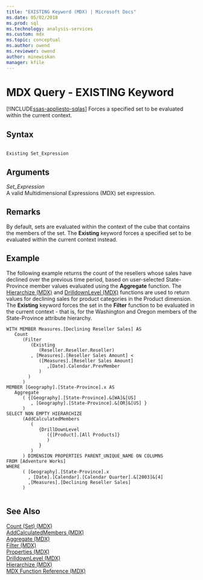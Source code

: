 ```yaml
---
title: "EXISTING Keyword (MDX) | Microsoft Docs"
ms.date: 05/02/2018
ms.prod: sql
ms.technology: analysis-services
ms.custom: mdx
ms.topic: conceptual
ms.author: owend
ms.reviewer: owend
author: minewiskan
manager: kfile
---
```

# MDX Query - EXISTING Keyword
[!INCLUDE[ssas-appliesto-sqlas](../../../includes/ssas-appliesto-sqlas.md)]
  Forces a specified set to be evaluated within the current context.  
  
## Syntax  
  
```  
  
Existing Set_Expression  
```  
  
## Arguments  
 *Set_Expression*  
 A valid Multidimensional Expressions (MDX) set expression.  
  
## Remarks  
 By default, sets are evaluated within the context of the cube that contains the members of the set. The **Existing** keyword forces a specified set to be evaluated within the current context instead.  
  
## Example  
 The following example returns the count of the resellers whose sales have declined over the previous time period, based on user-selected State-Province member values evaluated using the **Aggregate** function. The [Hierarchize &#40;MDX&#41;](/sql/mdx/hierarchize-mdx.md) and [DrilldownLevel (MDX)](/sql/mdx/drilldownlevel-mdx.md) functions are used to return values for declining sales for product categories in the Product dimension. The **Existing** keyword forces the set in the **Filter** function to be evaluated in the current context - that is, for the Washington and Oregon members of the State-Province attribute hierarchy.  
  
```  
WITH MEMBER Measures.[Declining Reseller Sales] AS  
   Count  
      (Filter  
         (Existing  
            (Reseller.Reseller.Reseller)  
         , [Measures].[Reseller Sales Amount] <   
            ([Measures].[Reseller Sales Amount]  
               ,[Date].Calendar.PrevMember  
            )  
        )  
      )  
MEMBER [Geography].[State-Province].x AS   
   Aggregate   
      ( {[Geography].[State-Province].&[WA]&[US]  
         , [Geography].[State-Province].&[OR]&[US] }   
      )  
SELECT NON EMPTY HIERARCHIZE   
      (AddCalculatedMembers   
         (   
            {DrillDownLevel  
               ({[Product].[All Products]}  
               )  
            }   
         )   
      ) DIMENSION PROPERTIES PARENT_UNIQUE_NAME ON COLUMNS   
FROM [Adventure Works]  
WHERE   
      ( [Geography].[State-Province].x  
        , [Date].[Calendar].[Calendar Quarter].&[2003]&[4]  
        ,[Measures].[Declining Reseller Sales]  
      )  
  
```  
  
## See Also  
 [Count &#40;Set&#41; &#40;MDX&#41;](/sql/mdx/count-set-mdx.md)   
 [AddCalculatedMembers &#40;MDX&#41;](/sql/mdx/addcalculatedmembers-mdx.md)   
 [Aggregate &#40;MDX&#41;](/sql/mdx/aggregate-mdx.md)   
 [Filter &#40;MDX&#41;](/sql/mdx/filter-mdx.md)   
 [Properties &#40;MDX&#41;](/sql/mdx/properties-mdx.md)   
 [DrilldownLevel &#40;MDX&#41;](/sql/mdx/drilldownlevel-mdx.md)   
 [Hierarchize &#40;MDX&#41;](/sql/mdx/hierarchize-mdx.md)   
 [MDX Function Reference &#40;MDX&#41;](/sql/mdx/mdx-function-reference-mdx.md)  
  
  
